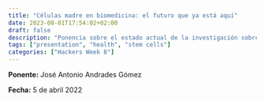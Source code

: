 ```yaml
---
title: "Células madre en biomedicina: el futuro que ya está aquí"
date: 2023-08-01T17:54:02+02:00
draft: false
description: "Ponencia sobre el estado actual de la investigación sobre células madre"
tags: ["presentation", "health", "stem cells"]
categories: ["Hackers Week 8"]
---
```



**Ponente:** José Antonio Andrades Gómez

**Fecha:** 5 de abril 2022